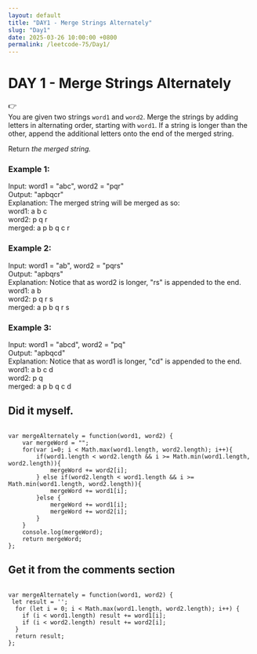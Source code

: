 ```yaml
---
layout: default
title: "DAY1 - Merge Strings Alternately"
slug: "Day1"
date: 2025-03-26 10:00:00 +0800
permalink: /leetcode-75/Day1/
---
```


# DAY 1 - Merge Strings Alternately

<aside class="asideDiv">
    <!-- 图标 -->
    <div>
        👉
    </div>
    <!-- 题目介绍 -->
    <div>
        <!-- 文字介绍部分 -->
        <main>
            <p style="margin: 0;">
                You are given two strings <code>word1</code> and <code>word2</code>. Merge the strings by adding letters in alternating
                order,
                starting with <code>word1</code>. If a string is longer than the other, append the additional letters onto the
                end
                of the merged string.
            </p>
            <p>
                Return <i>the merged string.</i>
            </p>
        </main>
        <!-- 示例部分 -->
        <main>
            <h3>Example 1:</h3>
                <p class="quoteLeetcode">
                Input: word1 = "abc", word2 = "pqr"<br>
                Output: "apbqcr"<br>
                Explanation: The merged string will be merged as so:<br>
                word1: a b c<br>
                word2: p q r<br>
                merged: a p b q c r
                </p>
            <h3>Example 2:</h3>
            <p class="quoteLeetcode">
            Input: word1 = "ab", word2 = "pqrs"<br>
            Output: "apbqrs"<br>
            Explanation: Notice that as word2 is longer, "rs" is appended to the end.<br>
            word1: a b<br>
            word2: p q r s<br>
            merged: a p b q r s
            </p>
            <h3>Example 3:</h3>
            <p class="quoteLeetcode">
            Input: word1 = "abcd", word2 = "pq"<br>
            Output: "apbqcd"<br>
            Explanation: Notice that as word1 is longer, "cd" is appended to the end.<br>
            word1: a b c d<br>
            word2: p q<br>
            merged: a p b q c d
            </p>
        </main>
    </div>
</aside>

<h2><strong>Did it myself.</strong></h2>
<pre><code class="language-js">
var mergeAlternately = function(word1, word2) {
    var mergeWord = "";
    for(var i=0; i < Math.max(word1.length, word2.length); i++){
        if(word1.length < word2.length && i >= Math.min(word1.length, word2.length)){
            mergeWord += word2[i];
        } else if(word2.length < word1.length && i >= Math.min(word1.length, word2.length)){
            mergeWord += word1[i];
        }else {
            mergeWord += word1[i];
            mergeWord += word2[i];
        }
    }
    console.log(mergeWord);
    return mergeWord;
};
</code></pre>


<h2><strong>Get it from the comments section</strong></h2>
<pre><code class="language-js">
var mergeAlternately = function(word1, word2) {
 let result = '';
  for (let i = 0; i < Math.max(word1.length, word2.length); i++) {
    if (i < word1.length) result += word1[i];
    if (i < word2.length) result += word2[i];
  }
  return result;
};
</code></pre>